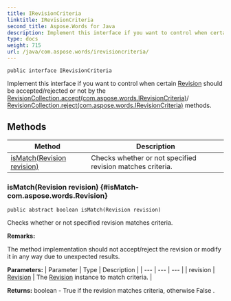 ```yaml
---
title: IRevisionCriteria
linktitle: IRevisionCriteria
second_title: Aspose.Words for Java
description: Implement this interface if you want to control when certain Revision should be accepted/rejected or not by the RevisionCollection.acceptcom.aspose.words.IRevisionCriteria/ RevisionCollection.rejectcom.aspose.words.IRevisionCriteria methods in Java.
type: docs
weight: 715
url: /java/com.aspose.words/irevisioncriteria/
---
```

```
public interface IRevisionCriteria
```

Implement this interface if you want to control when certain [Revision](../../com.aspose.words/revision/) should be accepted/rejected or not by the [RevisionCollection.accept(com.aspose.words.IRevisionCriteria)](../../com.aspose.words/revisioncollection/\#accept-com.aspose.words.IRevisionCriteria)/ [RevisionCollection.reject(com.aspose.words.IRevisionCriteria)](../../com.aspose.words/revisioncollection/\#reject-com.aspose.words.IRevisionCriteria) methods.
## Methods

| Method | Description |
| --- | --- |
| [isMatch(Revision revision)](#isMatch-com.aspose.words.Revision) | Checks whether or not specified  revision  matches criteria. |
### isMatch(Revision revision) {#isMatch-com.aspose.words.Revision}
```
public abstract boolean isMatch(Revision revision)
```


Checks whether or not specified  revision  matches criteria.

 **Remarks:** 

The method implementation should not accept/reject the revision or modify it in any way due to unexpected results.

**Parameters:**
| Parameter | Type | Description |
| --- | --- | --- |
| revision | [Revision](../../com.aspose.words/revision/) | The [Revision](../../com.aspose.words/revision/) instance to match criteria. |

**Returns:**
boolean -  True  if the  revision  matches criteria, otherwise  False .
